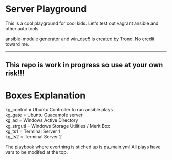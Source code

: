 # Server Playground
This is a cool playground for cool kids. Let's test out vagrant ansible and other auto tools.

ansible-module generator and win_dsc5 is created by Trond. No credit toward me.

--------------
This repo is work in progress so use at your own risk!!!
--------------

# Boxes Explanation
kg_control = Ubuntu Controller to run ansible plays <br />
kg_gate = Ubuntu Guacamole server <br />
kg_ad = Windows Active Directory <br />
kg_strgutl = Windows Storage Utilities / Merit Box <br />
kg_ts1 = Terminal Server 1 <br />
kg_ts2 = Terminal Server 2 <br />

The playbook where everthing is stiched up is ps_main.yml
All plays have vars to be modifed at the top. 
